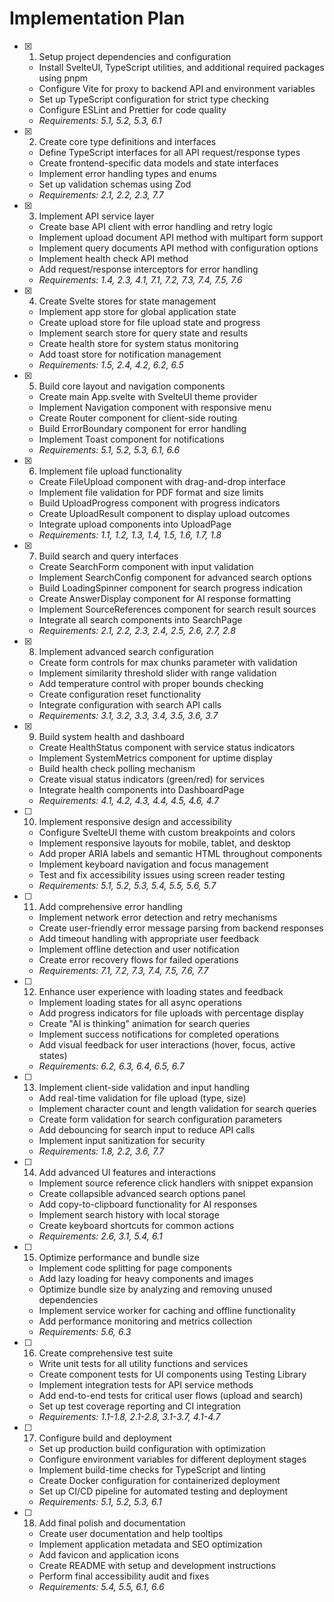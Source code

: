 # Implementation Plan

- [x] 1. Setup project dependencies and configuration
  - Install SvelteUI, TypeScript utilities, and additional required packages using pnpm
  - Configure Vite for proxy to backend API and environment variables
  - Set up TypeScript configuration for strict type checking
  - Configure ESLint and Prettier for code quality
  - _Requirements: 5.1, 5.2, 5.3, 6.1_

- [x] 2. Create core type definitions and interfaces
  - Define TypeScript interfaces for all API request/response types
  - Create frontend-specific data models and state interfaces
  - Implement error handling types and enums
  - Set up validation schemas using Zod
  - _Requirements: 2.1, 2.2, 2.3, 7.7_

- [x] 3. Implement API service layer
  - Create base API client with error handling and retry logic
  - Implement upload document API method with multipart form support
  - Implement query documents API method with configuration options
  - Implement health check API method
  - Add request/response interceptors for error handling
  - _Requirements: 1.4, 2.3, 4.1, 7.1, 7.2, 7.3, 7.4, 7.5, 7.6_

- [x] 4. Create Svelte stores for state management
  - Implement app store for global application state
  - Create upload store for file upload state and progress
  - Implement search store for query state and results
  - Create health store for system status monitoring
  - Add toast store for notification management
  - _Requirements: 1.5, 2.4, 4.2, 6.2, 6.5_

- [x] 5. Build core layout and navigation components
  - Create main App.svelte with SvelteUI theme provider
  - Implement Navigation component with responsive menu
  - Create Router component for client-side routing
  - Build ErrorBoundary component for error handling
  - Implement Toast component for notifications
  - _Requirements: 5.1, 5.2, 5.3, 6.1, 6.6_

- [x] 6. Implement file upload functionality
  - Create FileUpload component with drag-and-drop interface
  - Implement file validation for PDF format and size limits
  - Build UploadProgress component with progress indicators
  - Create UploadResult component to display upload outcomes
  - Integrate upload components into UploadPage
  - _Requirements: 1.1, 1.2, 1.3, 1.4, 1.5, 1.6, 1.7, 1.8_

- [x] 7. Build search and query interfaces
  - Create SearchForm component with input validation
  - Implement SearchConfig component for advanced search options
  - Build LoadingSpinner component for search progress indication
  - Create AnswerDisplay component for AI response formatting
  - Implement SourceReferences component for search result sources
  - Integrate all search components into SearchPage
  - _Requirements: 2.1, 2.2, 2.3, 2.4, 2.5, 2.6, 2.7, 2.8_

- [x] 8. Implement advanced search configuration
  - Create form controls for max chunks parameter with validation
  - Implement similarity threshold slider with range validation
  - Add temperature control with proper bounds checking
  - Create configuration reset functionality
  - Integrate configuration with search API calls
  - _Requirements: 3.1, 3.2, 3.3, 3.4, 3.5, 3.6, 3.7_

- [x] 9. Build system health and dashboard
  - Create HealthStatus component with service status indicators
  - Implement SystemMetrics component for uptime display
  - Build health check polling mechanism
  - Create visual status indicators (green/red) for services
  - Integrate health components into DashboardPage
  - _Requirements: 4.1, 4.2, 4.3, 4.4, 4.5, 4.6, 4.7_

- [ ] 10. Implement responsive design and accessibility
  - Configure SvelteUI theme with custom breakpoints and colors
  - Implement responsive layouts for mobile, tablet, and desktop
  - Add proper ARIA labels and semantic HTML throughout components
  - Implement keyboard navigation and focus management
  - Test and fix accessibility issues using screen reader testing
  - _Requirements: 5.1, 5.2, 5.3, 5.4, 5.5, 5.6, 5.7_

- [ ] 11. Add comprehensive error handling
  - Implement network error detection and retry mechanisms
  - Create user-friendly error message parsing from backend responses
  - Add timeout handling with appropriate user feedback
  - Implement offline detection and user notification
  - Create error recovery flows for failed operations
  - _Requirements: 7.1, 7.2, 7.3, 7.4, 7.5, 7.6, 7.7_

- [ ] 12. Enhance user experience with loading states and feedback
  - Implement loading states for all async operations
  - Add progress indicators for file uploads with percentage display
  - Create "AI is thinking" animation for search queries
  - Implement success notifications for completed operations
  - Add visual feedback for user interactions (hover, focus, active states)
  - _Requirements: 6.2, 6.3, 6.4, 6.5, 6.7_

- [ ] 13. Implement client-side validation and input handling
  - Add real-time validation for file upload (type, size)
  - Implement character count and length validation for search queries
  - Create form validation for search configuration parameters
  - Add debouncing for search input to reduce API calls
  - Implement input sanitization for security
  - _Requirements: 1.8, 2.2, 3.6, 7.7_

- [ ] 14. Add advanced UI features and interactions
  - Implement source reference click handlers with snippet expansion
  - Create collapsible advanced search options panel
  - Add copy-to-clipboard functionality for AI responses
  - Implement search history with local storage
  - Create keyboard shortcuts for common actions
  - _Requirements: 2.6, 3.1, 5.4, 6.1_

- [ ] 15. Optimize performance and bundle size
  - Implement code splitting for page components
  - Add lazy loading for heavy components and images
  - Optimize bundle size by analyzing and removing unused dependencies
  - Implement service worker for caching and offline functionality
  - Add performance monitoring and metrics collection
  - _Requirements: 5.6, 6.3_

- [ ] 16. Create comprehensive test suite
  - Write unit tests for all utility functions and services
  - Create component tests for UI components using Testing Library
  - Implement integration tests for API service methods
  - Add end-to-end tests for critical user flows (upload and search)
  - Set up test coverage reporting and CI integration
  - _Requirements: 1.1-1.8, 2.1-2.8, 3.1-3.7, 4.1-4.7_

- [ ] 17. Configure build and deployment
  - Set up production build configuration with optimization
  - Configure environment variables for different deployment stages
  - Implement build-time checks for TypeScript and linting
  - Create Docker configuration for containerized deployment
  - Set up CI/CD pipeline for automated testing and deployment
  - _Requirements: 5.1, 5.2, 5.3, 6.1_

- [ ] 18. Add final polish and documentation
  - Create user documentation and help tooltips
  - Implement application metadata and SEO optimization
  - Add favicon and application icons
  - Create README with setup and development instructions
  - Perform final accessibility audit and fixes
  - _Requirements: 5.4, 5.5, 6.1, 6.6_
